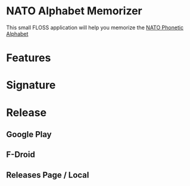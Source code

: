# NATO Alphabet Memorizer

This small FLOSS application will help you memorize
the [NATO Phonetic Alphabet](https://en.wikipedia.org/wiki/NATO_phonetic_alphabet)

# Features

# Signature

# Release

## Google Play

## F-Droid

## Releases Page / Local